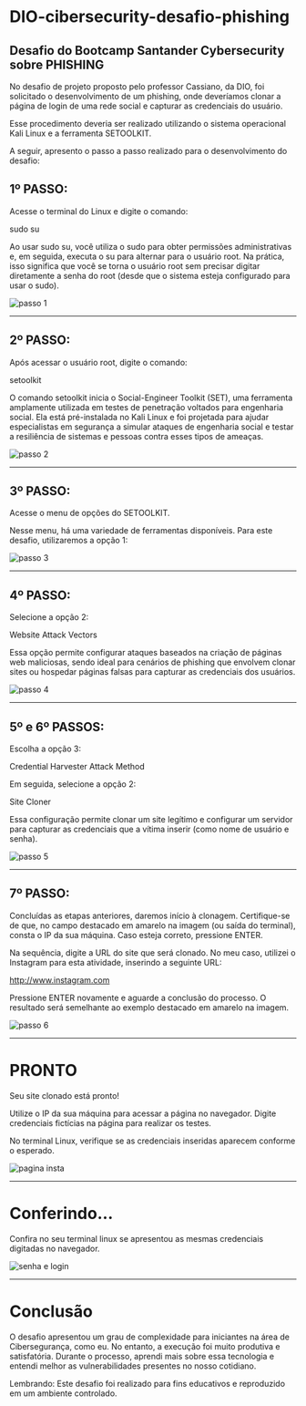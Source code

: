 # DIO-cibersecurity-desafio-phishing
## Desafio do Bootcamp Santander Cybersecurity sobre PHISHING

No desafio de projeto proposto pelo professor Cassiano, da DIO, foi solicitado o desenvolvimento de um phishing, onde deveríamos clonar a página de login de uma rede social e capturar as credenciais do usuário.

Esse procedimento deveria ser realizado utilizando o sistema operacional Kali Linux e a ferramenta SETOOLKIT.

A seguir, apresento o passo a passo realizado para o desenvolvimento do desafio:

## **1º PASSO:**

Acesse o terminal do Linux e digite o comando:

sudo su

Ao usar sudo su, você utiliza o sudo para obter permissões administrativas e, em seguida, executa o su para alternar para o usuário root. Na prática, isso significa que você se torna o usuário root sem precisar digitar diretamente a senha do root (desde que o sistema esteja configurado para usar o sudo).

![passo 1](https://github.com/user-attachments/assets/7943d0c0-9ae1-42ba-b77e-97763f4ff7c2)

____________________________________________________________________________________________________________________________________________________

## **2º PASSO:**

Após acessar o usuário root, digite o comando:

setoolkit

O comando setoolkit inicia o Social-Engineer Toolkit (SET), uma ferramenta amplamente utilizada em testes de penetração voltados para engenharia social. Ela está pré-instalada no Kali Linux e foi projetada para ajudar especialistas em segurança a simular ataques de engenharia social e testar a resiliência de sistemas e pessoas contra esses tipos de ameaças.

![passo 2](https://github.com/user-attachments/assets/dba2f158-cb7a-41e6-b0ab-bf6ba20707b8)

____________________________________________________________________________________________________________________________________________________

## **3º PASSO:**

Acesse o menu de opções do SETOOLKIT.

Nesse menu, há uma variedade de ferramentas disponíveis. Para este desafio, utilizaremos a opção 1:

![passo 3](https://github.com/user-attachments/assets/9016afb7-5a53-4bbf-a02a-7d18c9a68c50)

____________________________________________________________________________________________________________________________________________________

## **4º PASSO:**

Selecione a opção 2:

Website Attack Vectors

Essa opção permite configurar ataques baseados na criação de páginas web maliciosas, sendo ideal para cenários de phishing que envolvem clonar sites ou hospedar páginas falsas para capturar as credenciais dos usuários.

![passo 4](https://github.com/user-attachments/assets/29027c6a-522e-4867-ba1f-57274efc13ac)

____________________________________________________________________________________________________________________________________________________

## **5º e 6º PASSOS:**

Escolha a opção 3:

Credential Harvester Attack Method

Em seguida, selecione a opção 2:

Site Cloner

Essa configuração permite clonar um site legítimo e configurar um servidor para capturar as credenciais que a vítima inserir (como nome de usuário e senha).

![passo 5](https://github.com/user-attachments/assets/ba53b109-0e5e-4280-b54f-0dd7d645883d)

____________________________________________________________________________________________________________________________________________________

## **7º PASSO:**

Concluídas as etapas anteriores, daremos início à clonagem. Certifique-se de que, no campo destacado em amarelo na imagem (ou saída do terminal), consta o IP da sua máquina. Caso esteja correto, pressione ENTER.

Na sequência, digite a URL do site que será clonado. No meu caso, utilizei o Instagram para esta atividade, inserindo a seguinte URL:

http://www.instagram.com

Pressione ENTER novamente e aguarde a conclusão do processo. O resultado será semelhante ao exemplo destacado em amarelo na imagem.

![passo 6](https://github.com/user-attachments/assets/44c6fa86-a16f-4af4-bcd8-e6978f2cfe48)

____________________________________________________________________________________________________________________________________________________

# **PRONTO**

Seu site clonado está pronto!

Utilize o IP da sua máquina para acessar a página no navegador. Digite credenciais fictícias na página para realizar os testes.

No terminal Linux, verifique se as credenciais inseridas aparecem conforme o esperado.

![pagina insta](https://github.com/user-attachments/assets/2496d9fd-b630-4054-832d-e32c2200e9b4)

____________________________________________________________________________________________________________________________________________________

# Conferindo...

Confira no seu terminal linux se apresentou as mesmas credenciais digitadas no navegador.

![senha e login](https://github.com/user-attachments/assets/178f6e65-36b0-4a00-86cd-3320f9fd305f)

____________________________________________________________________________________________________________________________________________________

# Conclusão

O desafio apresentou um grau de complexidade para iniciantes na área de Cibersegurança, como eu. No entanto, a execução foi muito produtiva e satisfatória. Durante o processo, aprendi mais sobre essa tecnologia e entendi melhor as vulnerabilidades presentes no nosso cotidiano.

Lembrando: Este desafio foi realizado para fins educativos e reproduzido em um ambiente controlado.


